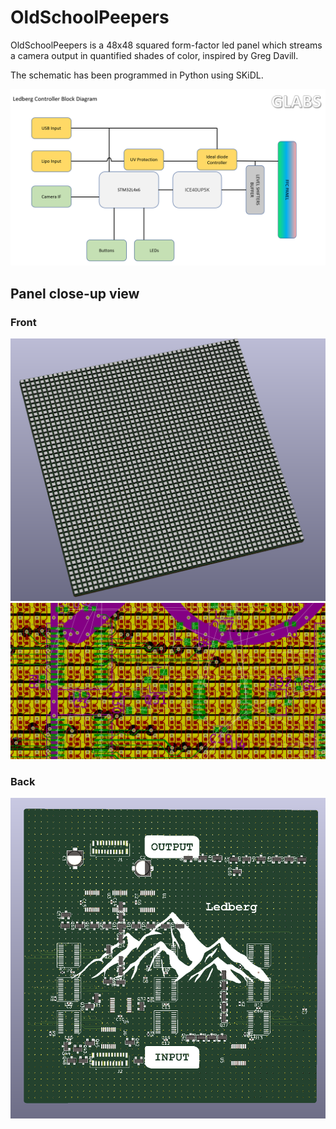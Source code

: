# OldSchoolPeepers
OldSchoolPeepers is a 48x48 squared form-factor led panel which streams a camera output in quantified shades of color, inspired by Greg Davill.

The schematic has been programmed in Python using SKiDL.

![Schematic](schematic.png)

## Panel close-up view
### Front

![FrontPanel](frontledpanel.png)
![Routing](routing.png)
### Back

![BackPanel](backledpanel.png)
